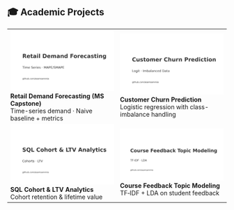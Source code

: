 ## 🎓 Academic Projects

<table>
  <tr>
    <td width="50%">
      <a href="https://github.com/asamsammia/ms-capstone-retail-forecasting">
        <img src="assets/ms-capstone-retail-forecasting.png" alt="Retail Demand Forecasting" />
      </a><br/>
      <b>Retail Demand Forecasting (MS Capstone)</b><br/>
      Time-series demand · Naive baseline + metrics
    </td>
    <td width="50%">
      <a href="https://github.com/asamsammia/customer-churn-prediction-imbalanced">
        <img src="assets/customer-churn-prediction-imbalanced.png" alt="Churn Prediction" />
      </a><br/>
      <b>Customer Churn Prediction</b><br/>
      Logistic regression with class-imbalance handling
    </td>
  </tr>
  <tr>
    <td width="50%">
      <a href="https://github.com/asamsammia/sql-cohort-ltv-analytics">
        <img src="assets/sql-cohort-ltv-analytics.png" alt="SQL Cohort & LTV" />
      </a><br/>
      <b>SQL Cohort & LTV Analytics</b><br/>
      Cohort retention & lifetime value
    </td>
    <td width="50%">
      <a href="https://github.com/asamsammia/nlp-course-feedback-topic-modeling">
        <img src="assets/nlp-course-feedback-topic-modeling.png" alt="Course Feedback Topic Modeling" />
      </a><br/>
      <b>Course Feedback Topic Modeling</b><br/>
      TF‑IDF + LDA on student feedback
    </td>
  </tr>
</table>
